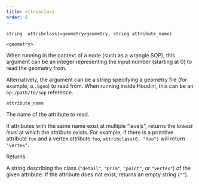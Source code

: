 ```yaml
---
title: attribclass
order: 8
---
```

`string  attribclass(<geometry>geometry, string attribute_name)`

`<geometry>`

When running in the context of a node (such as a wrangle SOP), this argument can be an integer representing the input number (starting at 0) to read the geometry from.

Alternatively, the argument can be a string specifying a geometry file (for example, a `.bgeo`) to read from. When running inside Houdini, this can be an `op:/path/to/sop` reference.

`attribute_name`

The name of the attribute to read.

If attributes with the same name exist at multiple “levels”, returns the *lowest level* at which the attribute exists. For example, if there is a primitive attribute `foo` and a vertex attribute `foo`, `attribclass(0, "foo")` will return `"vertex"`.

Returns

A string describing the class (`"detail"`, `"prim"`, `"point"`, or `"vertex"`) of the given attribute. If the attribute does not exist, returns an empty string (`""`).
